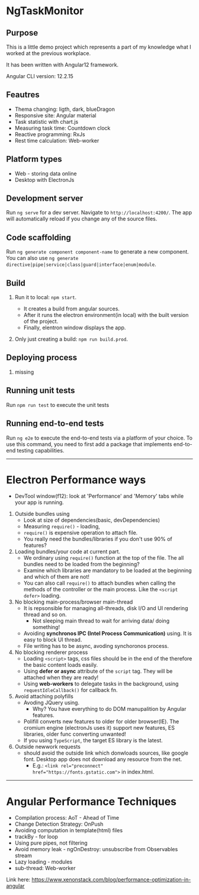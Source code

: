 # NgTaskMonitor

## Purpose
This is a little demo project which represents a part of my knowledge what I worked at the previous workplace.

It has been written with Angular12 framework.

Angular CLI version: 12.2.15

## Feautres
* Thema changing: ligth, dark, blueDragon
* Responsive site: Angular material
* Task statistic with chart.js
* Measuring task time: Countdown clock
* Reactive programming: RxJs
* Rest time calculation: Web-worker

## Platform types
* Web - storing data online
* Desktop with ElectronJs

## Development server

Run `ng serve` for a dev server. Navigate to `http://localhost:4200/`. The app will automatically reload if you change any of the source files.

## Code scaffolding

Run `ng generate component component-name` to generate a new component. You can also use `ng generate directive|pipe|service|class|guard|interface|enum|module`.

## Build
1. Run it to local: `npm start`.
    * It creates a build from angular sources.
    * After it runs the electron environment(in local) with the built version of the project.
    * Finally, elentron window displays the app.

2. Only just creating a build: `npm run build.prod`.

## Deploying process
1. missing

## Running unit tests

Run `npm run test` to execute the unit tests

## Running end-to-end tests

Run `ng e2e` to execute the end-to-end tests via a platform of your choice. To use this command, you need to first add a package that implements end-to-end testing capabilities.
___
# Electron Performance ways
- DevTool window(f12): look at 'Performance' and 'Memory' tabs while your app is running.

1. Outside bundles using
    * Look at size of dependencies(basic, devDependencies)
    * Measuring `require()` - loading,
    * `require()` is expensive operation to attach file.
    * You really need the bundles/libraries if you don't use 90% of features?
2. Loading bundles/your code at current part.
    * We ordinary using `require()` function at the top of the file. The all bundles need to be loaded from the beginning?
    * Examine which libraries are mandatory to be loaded at the beginning and which of them are not!
    * You can also call `require()` to attach bundles when calling the methods of the controller or the main process. Like the `<script defer>` loading.
3. No blocking main-process/browser main-thread
    * It is repsonsible for managing all-threads, disk I/O and UI rendering thread and so on.
        * Not sleeping main thread to wait for arriving data/ doing something!
    * Avoiding **synchronos IPC (Intel Process Communication)** using. It is easy to block UI thread.
    * File writing has to be async, avoding synchoronos process.
4. No blocking renderer process
    * Loading `<script>` tags, css files should be in the end of the <body> therefore the basic content loads easily.
    * Using **defer or async** attribute of the `script` tag. They will be attached when they are ready!
    * Using **web-workers** to delegate tasks in the background, using `requestIdleCallback()` for callback fn.
5. Avoid attaching polyfills
    * Avoding JQuery using.
        * Why? You have everything to do DOM manupalition by Angular features.
    * Polifill converts new features to older for older browser(IE). 
    The cromium engine (electronJs uses it) support new features, ES libraries, older func converting unwanted!
    * If you using `TypeScript`, the target ES library is the latest.
6. Outside newwork requests
    * should avoid the outside link which donwloads sources, like google font.
    Desktop app does not download any resource from the net.
        * E.g.: `<link rel="preconnect" href="https://fonts.gstatic.com">` in index.html.

___
# Angular Performance Techniques
* Compilation process: AoT - Ahead of Time
* Change Detection Strategy: OnPush
* Avoiding computation in template(html) files
* trackBy - for loop
* Using pure pipes, not filtering
* Avoid memory leak - ngOnDestroy: unsubscribe from Observables stream
* Lazy loading - modules
* sub-thread: Web-worker

Link here: https://www.xenonstack.com/blog/performance-optimization-in-angular
